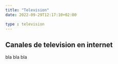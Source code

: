 ```yaml
---
title: "Television"
date: 2022-09-29T12:17:10+02:00

type : television
---
```


## Canales de television en internet

bla bla bla
